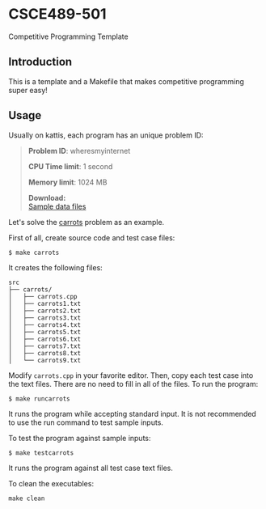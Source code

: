 # CSCE489-501

Competitive Programming Template

## Introduction

This is a template and a Makefile that makes competitive programming super easy!

## Usage

Usually on kattis, each program has an unique problem ID:

> **Problem ID**: wheresmyinternet
>
> **CPU Time limit**: 1 second
>
> **Memory limit**: 1024 MB
>
> **Download:**  
> [Sample data files](#)


Let's solve the [carrots](https://open.kattis.com/problems/carrots) problem as an example.

First of all, create source code and test case files:

```
$ make carrots
```

It creates the following files:

```
src
├── carrots/
│   ├── carrots.cpp
│   ├── carrots1.txt
│   ├── carrots2.txt
│   ├── carrots3.txt
│   ├── carrots4.txt
│   ├── carrots5.txt
│   ├── carrots6.txt
│   ├── carrots7.txt
│   ├── carrots8.txt
│   └── carrots9.txt
```

Modify `carrots.cpp` in your favorite editor. Then, copy each test case into the text files. There are no need to fill in all of the files. To run the program:

```
$ make runcarrots
```

It runs the program while accepting standard input. It is not recommended to use the run command to test sample inputs.

To test the program against sample inputs:

```
$ make testcarrots
```

It runs the program against all test case text files.

To clean the executables:

```
make clean
```

